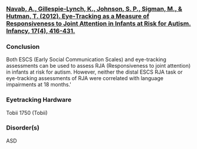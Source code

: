 ### [Navab, A., Gillespie‐Lynch, K., Johnson, S. P., Sigman, M., & Hutman, T. (2012). Eye‐Tracking as a Measure of Responsiveness to Joint Attention in Infants at Risk for Autism. Infancy, 17(4), 416-431.](https://www.ncbi.nlm.nih.gov/pubmed/23284270)
### Conclusion
Both ESCS (Early Social Communication Scales) and eye-tracking assessments can be used to assess RJA (Responsiveness to joint attention) in infants at risk for autism. However, neither the distal ESCS RJA task or eye-tracking assessments of RJA were correlated with language impairments at 18 months.'
### Eyetracking Hardware
Tobii 1750 (Tobii)
### Disorder(s)
ASD
